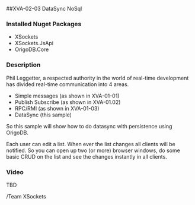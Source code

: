 ##XVA-02-03 DataSync NoSql



### Installed Nuget Packages

- XSockets
- XSockets.JsApi
- OrigoDB.Core

### Description

Phil Leggetter, a respected authority in the world of real-time development has divided real-time communication into 4 areas.

- Simple messages (as shown in XVA-01-01)
- Publish Subscribe (as shown in XVA-01.02)
- RPC/RMI (as shown in XVA-01-03)
- DataSync (this sample) 

So this sample will show how to do datasync with persistence using OrigoDB. 

Each user can edit a list. When ever the list changes all clients will be notified. So you can open up two (or more) browser windows, do some basic CRUD on the list and see the changes instantly in all clients. 

### Video

TBD

/Team XSockets


